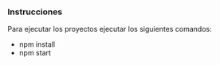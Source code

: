 ### Instrucciones

Para ejecutar los proyectos ejecutar los siguientes comandos:

- npm install
- npm start
